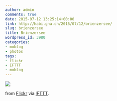```yaml
---
author: admin
comments: true
date: 2015-07-12 13:25:14+00:00
link: http://habi.gna.ch/2015/07/12/brienzersee/
slug: brienzersee
title: Brienzersee
wordpress_id: 3980
categories:
- moblog
- photos
tags:
- flickr
- IFTTT
- moblog
---
```


![](http://ift.tt/1TtHScF)  

  

from [Flickr](http://flic.kr/p/vUHGW8) via [IFTTT](http://ift.tt/1c4nCfM).
